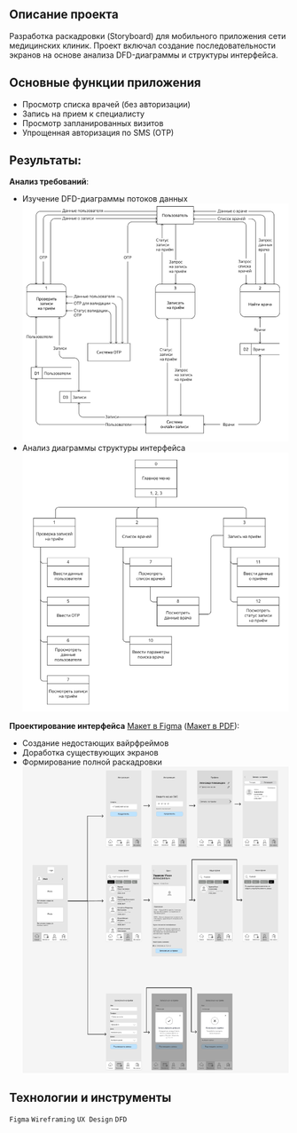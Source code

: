 ## Описание проекта
Разработка раскадровки (Storyboard) для мобильного приложения сети медицинских клиник. Проект включал создание последовательности экранов на основе анализа DFD-диаграммы и структуры интерфейса.

## Основные функции приложения
   - Просмотр списка врачей (без авторизации)
   - Запись на прием к специалисту
   - Просмотр запланированных визитов
   - Упрощенная авторизация по SMS (OTP)

## Результаты:
**Анализ требований**:
   - Изучение DFD-диаграммы потоков данных ![DFD-диаграмма](https://github.com/Alexandr-Korolkov/SystemAnalyticProjects/blob/main/4_Пользовательские_интерфейсы/Диаграмма%20потоков%20данных.png)
   - Анализ диаграммы структуры интерфейса ![Диаграмма структуры интерфейса](https://github.com/Alexandr-Korolkov/SystemAnalyticProjects/blob/main/4_Пользовательские_интерфейсы/Диаграмма%20структуры%20интерфейса.png)

**Проектирование интерфейса** [Макет в Figma](https://drive.google.com/file/d/1P9of92BTa2GNRRzYTM0f3ArPR4mF5o7N/view?usp=drive_link) ([Макет в PDF](https://github.com/Alexandr-Korolkov/SystemAnalyticProjects/blob/main/4_Пользовательские_интерфейсы/Корольков_Интерфейс%20(1).pdf)):
   - Создание недостающих вайрфреймов
   - Доработка существующих экранов
   - Формирование полной раскадровки
![Макет](https://github.com/Alexandr-Korolkov/SystemAnalyticProjects/blob/main/4_Пользовательские_интерфейсы/Пользовательский%20интерфейс.png)

## Технологии и инструменты
`Figma` `Wireframing` `UX Design` `DFD`


